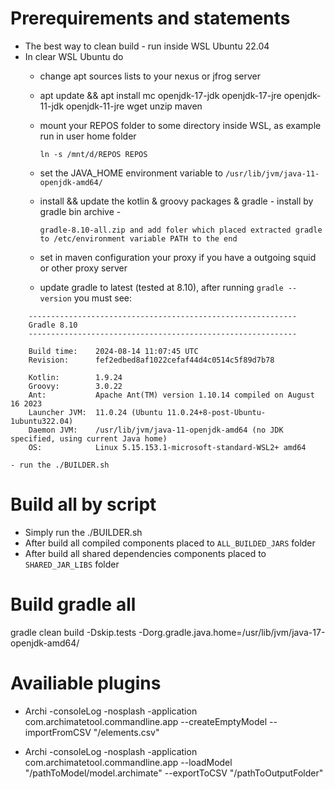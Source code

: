# Prerequirements and statements

* The best way to clean build - run inside WSL Ubuntu 22.04
* In clear WSL Ubuntu do 
    - change apt sources lists to your nexus or jfrog server
    - apt update && apt install mc openjdk-17-jdk openjdk-17-jre openjdk-11-jdk openjdk-11-jre wget unzip maven
    - mount your REPOS folder to some directory inside WSL, as example run in user home folder
       
       ```ln -s /mnt/d/REPOS REPOS```
    - set the JAVA_HOME environment variable to ```/usr/lib/jvm/java-11-openjdk-amd64/```
    - install && update the kotlin & groovy packages & gradle - install by gradle bin archive - 

       ```gradle-8.10-all.zip and add foler which placed extracted gradle to /etc/environment variable PATH to the end```
    - set in maven configuration your proxy if you have a outgoing squid or other proxy server
    - update gradle to latest (tested at 8.10), after running ```gradle --version``` you must see:

```
	------------------------------------------------------------
	Gradle 8.10
	------------------------------------------------------------

	Build time:    2024-08-14 11:07:45 UTC
	Revision:      fef2edbed8af1022cefaf44d4c0514c5f89d7b78

	Kotlin:        1.9.24
	Groovy:        3.0.22
	Ant:           Apache Ant(TM) version 1.10.14 compiled on August 16 2023
	Launcher JVM:  11.0.24 (Ubuntu 11.0.24+8-post-Ubuntu-1ubuntu322.04)
	Daemon JVM:    /usr/lib/jvm/java-11-openjdk-amd64 (no JDK specified, using current Java home)
	OS:            Linux 5.15.153.1-microsoft-standard-WSL2+ amd64
```

    - run the ./BUILDER.sh

# Build all by script

* Simply run the ./BUILDER.sh
* After build all compiled components placed to ```ALL_BUILDED_JARS``` folder
* After build all shared dependencies components placed to ```SHARED_JAR_LIBS``` folder
# Build gradle all

gradle clean build -Dskip.tests  -Dorg.gradle.java.home=/usr/lib/jvm/java-17-openjdk-amd64/



# Availiable plugins 

 * Archi -consoleLog -nosplash -application com.archimatetool.commandline.app
   --createEmptyModel
   --importFromCSV "/elements.csv"

 * Archi -consoleLog -nosplash -application com.archimatetool.commandline.app
   --loadModel "/pathToModel/model.archimate"
   --exportToCSV "/pathToOutputFolder"